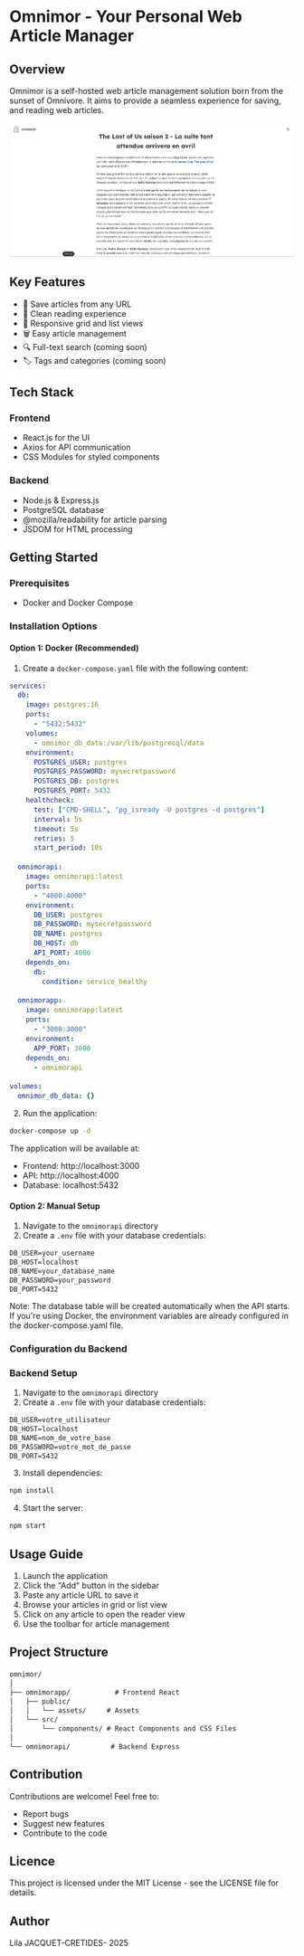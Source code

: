 # Omnimor - Your Personal Web Article Manager


## Overview
Omnimor is a self-hosted web article management solution born from the sunset of Omnivore. It aims to provide a seamless experience for saving, and reading web articles.


![Reader View](./screenshots/reader.png)




## Key Features
- 📑 Save articles from any URL
- 🎯 Clean reading experience
- 📱 Responsive grid and list views
- 🗑️ Easy article management
- 🔍 Full-text search (coming soon)
- 🏷️ Tags and categories (coming soon)

## Tech Stack

### Frontend
- React.js for the UI
- Axios for API communication
- CSS Modules for styled components

### Backend
- Node.js & Express.js
- PostgreSQL database
- @mozilla/readability for article parsing
- JSDOM for HTML processing

## Getting Started

### Prerequisites
- Docker and Docker Compose

### Installation Options

#### Option 1: Docker (Recommended)
1. Create a `docker-compose.yaml` file with the following content:
```yaml
services:
  db:
    image: postgres:16
    ports:
      - "5432:5432"
    volumes:
      - omnimor_db_data:/var/lib/postgresql/data
    environment:
      POSTGRES_USER: postgres
      POSTGRES_PASSWORD: mysecretpassword
      POSTGRES_DB: postgres
      POSTGRES_PORT: 5432
    healthcheck:
      test: ["CMD-SHELL", "pg_isready -U postgres -d postgres"]
      interval: 5s
      timeout: 5s
      retries: 5
      start_period: 10s
      
  omnimorapi:
    image: omnimorapi:latest
    ports:
      - "4000:4000"
    environment:
      DB_USER: postgres
      DB_PASSWORD: mysecretpassword
      DB_NAME: postgres
      DB_HOST: db
      API_PORT: 4000
    depends_on:
      db:
        condition: service_healthy

  omnimorapp:
    image: omnimorapp:latest
    ports:
      - "3000:3000"
    environment:
      APP_PORT: 3000
    depends_on:
      - omnimorapi

volumes:
  omnimor_db_data: {}
```

2. Run the application:
```bash
docker-compose up -d
```

The application will be available at:
- Frontend: http://localhost:3000
- API: http://localhost:4000
- Database: localhost:5432

#### Option 2: Manual Setup
1. Navigate to the `omnimorapi` directory
2. Create a `.env` file with your database credentials:
```
DB_USER=your_username
DB_HOST=localhost
DB_NAME=your_database_name
DB_PASSWORD=your_password
DB_PORT=5432
```

Note: The database table will be created automatically when the API starts. If you're using Docker, the environment variables are already configured in the docker-compose.yaml file.

### Configuration du Backend
### Backend Setup
1. Navigate to the `omnimorapi` directory
2. Create a `.env` file with your database credentials:
```
DB_USER=votre_utilisateur
DB_HOST=localhost
DB_NAME=nom_de_votre_base
DB_PASSWORD=votre_mot_de_passe
DB_PORT=5432
```
3. Install dependencies:
```bash
npm install
```
4. Start the server:
```bash
npm start
```


## Usage Guide
1. Launch the application
2. Click the "Add" button in the sidebar
3. Paste any article URL to save it
4. Browse your articles in grid or list view
5. Click on any article to open the reader view
6. Use the toolbar for article management

## Project Structure
```tree
omnimor/
│
├── omnimorapp/           # Frontend React
│   ├── public/         
│   │   └── assets/     # Assets
│   └── src/
│       └── components/ # React Components and CSS Files
│
└── omnimorapi/          # Backend Express

```

## Contribution
Contributions are welcome! Feel free to:
- Report bugs
- Suggest new features
- Contribute to the code
## Licence
This project is licensed under the MIT License - see the LICENSE file for details.

## Author
Lila JACQUET-CRETIDES- 2025

